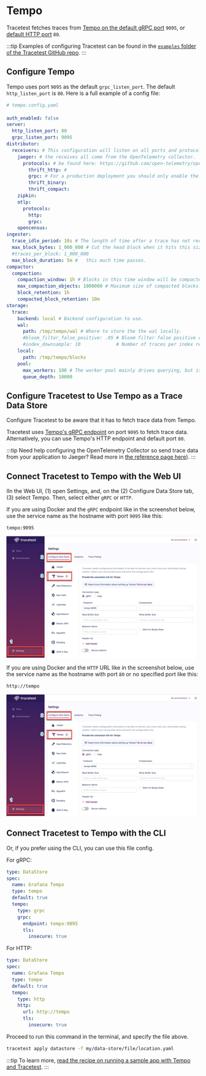 # Tempo

Tracetest fetches traces from [Tempo on the default gRPC port](https://grafana.com/docs/tempo/latest/configuration/#server) `9095`, or [default HTTP port](https://grafana.com/docs/tempo/latest/configuration/#server) `80`.

:::tip
Examples of configuring Tracetest can be found in the [`examples` folder of the Tracetest GitHub repo](https://github.com/kubeshop/tracetest/tree/main/examples).
:::

## Configure Tempo

Tempo uses port `9095` as the default `grpc_listen_port`. The default `http_listen_port` is `80`. Here is a full example of a config file:

```yaml
# tempo.config.yaml

auth_enabled: false
server:
  http_listen_port: 80
  grpc_listen_port: 9095
distributor:
  receivers: # This configuration will listen on all ports and protocols that Tempo is capable of.
    jaeger: # the receives all come from the OpenTelemetry collector.  more configuration information can
      protocols: # be found here: https://github.com/open-telemetry/opentelemetry-collector/tree/master/receiver.
        thrift_http: #
        grpc: # For a production deployment you should only enable the receivers you need!
        thrift_binary:
        thrift_compact:
    zipkin:
    otlp:
      protocols:
        http:
        grpc:
    opencensus:
ingester:
  trace_idle_period: 10s # The length of time after a trace has not received spans to consider it complete and flush it.
  max_block_bytes: 1_000_000 # Cut the head block when it hits this size or ...
  #traces_per_block: 1_000_000
  max_block_duration: 5m #   this much time passes.
compactor:
  compaction:
    compaction_window: 1h # Blocks in this time window will be compacted together.
    max_compaction_objects: 1000000 # Maximum size of compacted blocks.
    block_retention: 1h
    compacted_block_retention: 10m
storage:
  trace:
    backend: local # Backend configuration to use.
    wal:
      path: /tmp/tempo/wal # Where to store the the wal locally.
      #bloom_filter_false_positive: .05 # Bloom filter false positive rate.  Lower values create larger filters but fewer false positives.
      #index_downsample: 10             # Number of traces per index record.
    local:
      path: /tmp/tempo/blocks
    pool:
      max_workers: 100 # The worker pool mainly drives querying, but is also used for polling the blocklist.
      queue_depth: 10000
```

## Configure Tracetest to Use Tempo as a Trace Data Store

Configure Tracetest to be aware that it has to fetch trace data from Tempo.

Tracetest uses [Tempo's gRPC endpoint](https://grafana.com/docs/tempo/latest/configuration/#server) on port `9095` to fetch trace data. Alternatively, you can use Tempo's HTTP endpoint and default port `80`.

:::tip
Need help configuring the OpenTelemetry Collector so send trace data from your application to Jaeger? Read more in [the reference page here](../opentelemetry-collector-configuration-file-reference)).
:::

## Connect Tracetest to Tempo with the Web UI

IIn the Web UI, (1) open Settings, and, on the (2) Configure Data Store tab, (3) select Tempo. Then, select either `gRPC` or `HTTP`.

If you are using Docker and the `gRPC` endpoint like in the screenshot below, use the service name as the hostname with port `9095` like this:

```
tempo:9095
```

![Tempo](../img/Tempo-settings.png)

<!---![](https://res.cloudinary.com/djwdcmwdz/image/upload/v1678891103/Blogposts/Docs/screely-1678891089174_jyclka.png)-->

If you are using Docker and the `HTTP` URL like in the screenshot below, use the service name as the hostname with port `80` or no specified port like this:

```
http://tempo
```

![Tempo](../img/Tempo-settings.png)

<!---![](https://res.cloudinary.com/djwdcmwdz/image/upload/v1678982310/Blogposts/Docs/screely-1678982283099_ywstac.png)-->

## Connect Tracetest to Tempo with the CLI

Or, if you prefer using the CLI, you can use this file config.

For gRPC:

```yaml
type: DataStore
spec:
  name: Grafana Tempo
  type: tempo
  default: true
  tempo:
    type: grpc
    grpc:
      endpoint: tempo:9095
      tls:
        insecure: true
```

For HTTP:

```yaml
type: DataStore
spec:
  name: Grafana Tempo
  type: tempo
  default: true
  tempo:
    type: http
    http:
      url: http://tempo
      tls:
        insecure: true
```

Proceed to run this command in the terminal, and specify the file above.

```bash
tracetest apply datastore -f my/data-store/file/location.yaml
```

:::tip
To learn more, [read the recipe on running a sample app with Tempo and Tracetest](../../examples-tutorials/recipes/running-tracetest-with-tempo.md).
:::
